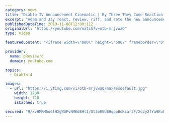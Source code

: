 ```yaml
---
category: news
title: "Diablo IV Announcement Cinematic | By Three They Come Reaction / Review / Rating"
excerpt: "Adam and Jay react, review, riff, and rate the new announcement cinematic everyone wanted to see last year at Blizzcon, Diablo IV 'By Three They Come'."
publishedDateTime: 2019-11-08T12:00:11Z
originalUrl: "https://youtube.com/watch?v=otb-mrjvwaQ"
type: video

featuredContent: "<iframe width=\"800\" height=\"500\" frameborder=\"0\" src=\"https://www.youtube.com/embed/otb-mrjvwaQ\" allow=\"accelerometer; autoplay; encrypted-media; gyroscope; picture-in-picture\" allowfullscreen></iframe>"

provider:
  name: pReview'd
  domain: youtube.com

topics:
  - Diablo 4

images:
  - url: "https://i.ytimg.com/vi/otb-mrjvwaQ/maxresdefault.jpg"
    width: 1280
    height: 720
    isCached: true

secured: "9/xvHMRM5o6lHXgWGPvNMKdBHl1/Ot3oRGUBHqppBoKiar2F/Xq2y2fYa9KuPFqT09/t68VWHBpYv/X4B2PniWbjNKXmgCVUKILMMWXkXuj71t3HiIaZG2QdaAYZvtctAsngojnxDwuEd5S/0+gxQCGm5PamMMQwaqWa1P3J/NsVElqhMcNA1Zla0uy/W/RDtk9BdWtRi6PEFiqeCf7f9ziZIdo2OqhGpgo3dtd9FXq9hnzZ1ah6FNKI97G7D4Y6gtosYmBIy9qarNpLtX3hY/PXDUPrAgTv3hGstbpAnBk2NH0+Bb8D3QmakWx9qEJq7xjSzGmqlxQPWDl1YCNm1NS4IxTzQQh2/Dcl9kL/W75KD7EAfpbYMdWdBWPwpLIblkTE96J0e6chOYJlid4DaKRKqJBemiXyvNPZ9n6UhT9gBdEXWACfV80Vpe8V3Gvu;MdX/0rh2gM4slegLajg5tQ=="
---
```


